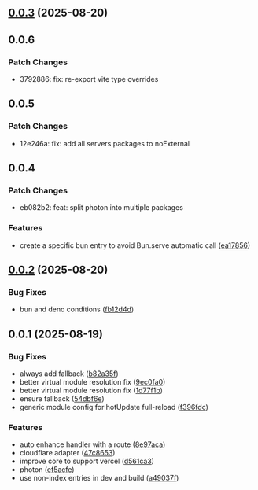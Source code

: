 ## [0.0.3](https://github.com/photon-js/photon/compare/@photonjs/core@0.0.2...@photonjs/core@0.0.3) (2025-08-20)

## 0.0.6

### Patch Changes

- 3792886: fix: re-export vite type overrides

## 0.0.5

### Patch Changes

- 12e246a: fix: add all servers packages to noExternal

## 0.0.4

### Patch Changes

- eb082b2: feat: split photon into multiple packages

### Features

- create a specific bun entry to avoid Bun.serve automatic call ([ea17856](https://github.com/photon-js/photon/commit/ea17856bd277ae80031bc04c863b13604cab5bf9))

## [0.0.2](https://github.com/photon-js/photon/compare/@photonjs/core@0.0.1...@photonjs/core@0.0.2) (2025-08-20)

### Bug Fixes

- bun and deno conditions ([fb12d4d](https://github.com/photon-js/photon/commit/fb12d4d04ec09f88405b60c17ce34d448379d6f9))

## 0.0.1 (2025-08-19)

### Bug Fixes

- always add fallback ([b82a35f](https://github.com/photon-js/photon/commit/b82a35f2bcacab59e9eb0b7e4a389c4db87e6d92))
- better virtual module resolution fix ([9ec0fa0](https://github.com/photon-js/photon/commit/9ec0fa06cbd9e72858fc173aec0905865cef32ff))
- better virtual module resolution fix ([1d77f1b](https://github.com/photon-js/photon/commit/1d77f1b66b818b5df9feae231ec4472f8e52e084))
- ensure fallback ([54dbf6e](https://github.com/photon-js/photon/commit/54dbf6ec406eeb46267c3e4ec09ae451d58895a3))
- generic module config for hotUpdate full-reload ([f396fdc](https://github.com/photon-js/photon/commit/f396fdc6c6afb21c2bd3760798816cfed82c4762))

### Features

- auto enhance handler with a route ([8e97aca](https://github.com/photon-js/photon/commit/8e97aca9534d41ea858772940987be9375de16ae))
- cloudflare adapter ([47c8653](https://github.com/photon-js/photon/commit/47c8653f5283cf57a6c5d95e877eedb0ecb7108a))
- improve core to support vercel ([d561ca3](https://github.com/photon-js/photon/commit/d561ca3894de6e54cceb38d523c0fa86725615ea))
- photon ([ef5acfe](https://github.com/photon-js/photon/commit/ef5acfe0557352088f551c714232ed1537077b7f))
- use non-index entries in dev and build ([a49037f](https://github.com/photon-js/photon/commit/a49037ff4409761300933be87a77e590cdd5394c))
